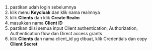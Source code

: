 1. pastikan udah login sebelumnya
2. klik menu **Keycloak** dan klik nama realmnya
3. klik **Clients** dan klik **Create Realm**
4. masukkan nama **Client ID**
5. pastikan diisi semua input Client authentication, Authorization, Authentication flow dan Direct access grants
6. klik **Clients** dan nama client_id yg dibuat, klik Credentials dan copy **Client Secret**